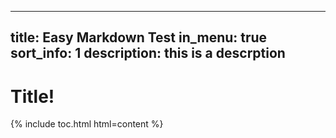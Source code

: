 
---
title: Easy Markdown Test
in_menu: true
sort_info: 1
description: this is a descrption
---

# Title!

{% include toc.html html=content %}

